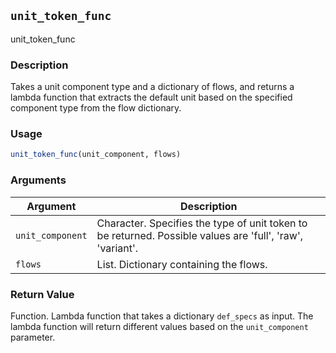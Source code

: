 ## `unit_token_func`

unit_token_func

### Description

Takes a unit component type and a dictionary of flows, and returns a lambda function
that extracts the default unit based on the specified component type from the flow
dictionary.


### Usage

```r
unit_token_func(unit_component, flows)
```

### Arguments

Argument      |Description
------------- |----------------
`unit_component` | Character. Specifies the type of unit token to be returned. Possible values are 'full', 'raw', 'variant'.
`flows` | List. Dictionary containing the flows.

### Return Value

Function. Lambda function that takes a dictionary `def_specs` as input. The lambda function
will return different values based on the `unit_component` parameter.


